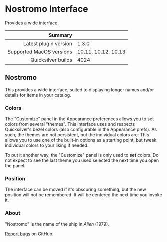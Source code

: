 # Nostromo Interface

Provides a wide interface.

 Summary                  | &nbsp; 
-------------------------:|:--------------------
 Latest plugin version    | 1.3.0
 Supported MacOS versions | 10.11, 10.12, 10.13
 Quicksilver builds       | 4024


## Nostromo

This provides a wide interface, suited to displaying longer names and/or
details for items in your catalog.

### Colors

The "Customize" panel in the Appearance preferences allows you to set colors
from several "themes". This interface uses and respects Quicksilver's bezel
colors (also configurable in the Appearance prefs). As such, the themes are
not persistent, but the individual colors are. This allows you to use one of
the built-in options as a starting point, but tweak individual colors to your
liking if needed.

To put it another way, the "Customize" panel is only used to **set** colors.
Do not expect to see the last theme you used selected the next time you open
the panel.

### Position

The interface can be moved if it's obscuring something, but the new position
will not be remembered. It will be centered the next time you invoke it.

### About

"Nostromo" is the name of the ship in _Alien_ (1979).

[Report bugs](https://github.com/skurfer/Nostromo/issues) on GitHub.